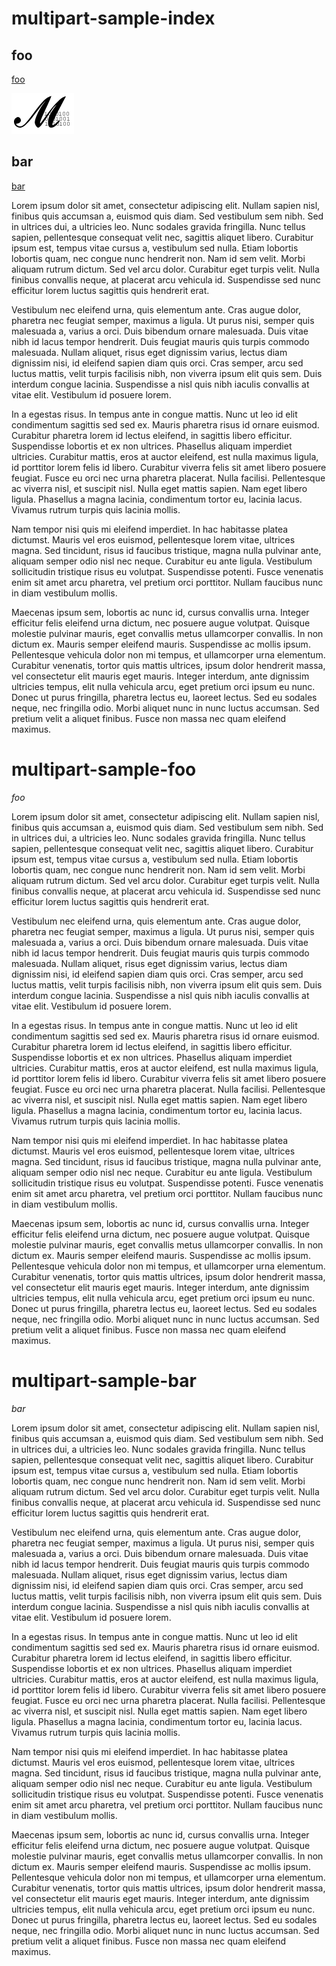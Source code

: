 <!-- begin-part markdown multipart-sample-index.md -->
# multipart-sample-index

## foo
  
[foo](./multipart-sample-foo.md)

![testimg](./testimg.png)

## bar

[bar](./multipart-sample-bar.md)

Lorem ipsum dolor sit amet, consectetur adipiscing elit. Nullam sapien nisl, finibus quis accumsan a, euismod quis diam. Sed vestibulum sem nibh. Sed in ultrices dui, a ultricies leo. Nunc sodales gravida fringilla. Nunc tellus sapien, pellentesque consequat velit nec, sagittis aliquet libero. Curabitur ipsum est, tempus vitae cursus a, vestibulum sed nulla. Etiam lobortis lobortis quam, nec congue nunc hendrerit non. Nam id sem velit. Morbi aliquam rutrum dictum. Sed vel arcu dolor. Curabitur eget turpis velit. Nulla finibus convallis neque, at placerat arcu vehicula id. Suspendisse sed nunc efficitur lorem luctus sagittis quis hendrerit erat.

Vestibulum nec eleifend urna, quis elementum ante. Cras augue dolor, pharetra nec feugiat semper, maximus a ligula. Ut purus nisi, semper quis malesuada a, varius a orci. Duis bibendum ornare malesuada. Duis vitae nibh id lacus tempor hendrerit. Duis feugiat mauris quis turpis commodo malesuada. Nullam aliquet, risus eget dignissim varius, lectus diam dignissim nisi, id eleifend sapien diam quis orci. Cras semper, arcu sed luctus mattis, velit turpis facilisis nibh, non viverra ipsum elit quis sem. Duis interdum congue lacinia. Suspendisse a nisl quis nibh iaculis convallis at vitae elit. Vestibulum id posuere lorem.

In a egestas risus. In tempus ante in congue mattis. Nunc ut leo id elit condimentum sagittis sed sed ex. Mauris pharetra risus id ornare euismod. Curabitur pharetra lorem id lectus eleifend, in sagittis libero efficitur. Suspendisse lobortis et ex non ultrices. Phasellus aliquam imperdiet ultricies. Curabitur mattis, eros at auctor eleifend, est nulla maximus ligula, id porttitor lorem felis id libero. Curabitur viverra felis sit amet libero posuere feugiat. Fusce eu orci nec urna pharetra placerat. Nulla facilisi. Pellentesque ac viverra nisl, et suscipit nisl. Nulla eget mattis sapien. Nam eget libero ligula. Phasellus a magna lacinia, condimentum tortor eu, lacinia lacus. Vivamus rutrum turpis quis lacinia mollis.

Nam tempor nisi quis mi eleifend imperdiet. In hac habitasse platea dictumst. Mauris vel eros euismod, pellentesque lorem vitae, ultrices magna. Sed tincidunt, risus id faucibus tristique, magna nulla pulvinar ante, aliquam semper odio nisl nec neque. Curabitur eu ante ligula. Vestibulum sollicitudin tristique risus eu volutpat. Suspendisse potenti. Fusce venenatis enim sit amet arcu pharetra, vel pretium orci porttitor. Nullam faucibus nunc in diam vestibulum mollis.

Maecenas ipsum sem, lobortis ac nunc id, cursus convallis urna. Integer efficitur felis eleifend urna dictum, nec posuere augue volutpat. Quisque molestie pulvinar mauris, eget convallis metus ullamcorper convallis. In non dictum ex. Mauris semper eleifend mauris. Suspendisse ac mollis ipsum. Pellentesque vehicula dolor non mi tempus, et ullamcorper urna elementum. Curabitur venenatis, tortor quis mattis ultrices, ipsum dolor hendrerit massa, vel consectetur elit mauris eget mauris. Integer interdum, ante dignissim ultricies tempus, elit nulla vehicula arcu, eget pretium orci ipsum eu nunc. Donec ut purus fringilla, pharetra lectus eu, laoreet lectus. Sed eu sodales neque, nec fringilla odio. Morbi aliquet nunc in nunc luctus accumsan. Sed pretium velit a aliquet finibus. Fusce non massa nec quam eleifend maximus.

<!-- end-part -->

<!-- begin-part markdown multipart-sample-foo.md -->
# multipart-sample-foo

*foo*

Lorem ipsum dolor sit amet, consectetur adipiscing elit. Nullam sapien nisl, finibus quis accumsan a, euismod quis diam. Sed vestibulum sem nibh. Sed in ultrices dui, a ultricies leo. Nunc sodales gravida fringilla. Nunc tellus sapien, pellentesque consequat velit nec, sagittis aliquet libero. Curabitur ipsum est, tempus vitae cursus a, vestibulum sed nulla. Etiam lobortis lobortis quam, nec congue nunc hendrerit non. Nam id sem velit. Morbi aliquam rutrum dictum. Sed vel arcu dolor. Curabitur eget turpis velit. Nulla finibus convallis neque, at placerat arcu vehicula id. Suspendisse sed nunc efficitur lorem luctus sagittis quis hendrerit erat.

Vestibulum nec eleifend urna, quis elementum ante. Cras augue dolor, pharetra nec feugiat semper, maximus a ligula. Ut purus nisi, semper quis malesuada a, varius a orci. Duis bibendum ornare malesuada. Duis vitae nibh id lacus tempor hendrerit. Duis feugiat mauris quis turpis commodo malesuada. Nullam aliquet, risus eget dignissim varius, lectus diam dignissim nisi, id eleifend sapien diam quis orci. Cras semper, arcu sed luctus mattis, velit turpis facilisis nibh, non viverra ipsum elit quis sem. Duis interdum congue lacinia. Suspendisse a nisl quis nibh iaculis convallis at vitae elit. Vestibulum id posuere lorem.

In a egestas risus. In tempus ante in congue mattis. Nunc ut leo id elit condimentum sagittis sed sed ex. Mauris pharetra risus id ornare euismod. Curabitur pharetra lorem id lectus eleifend, in sagittis libero efficitur. Suspendisse lobortis et ex non ultrices. Phasellus aliquam imperdiet ultricies. Curabitur mattis, eros at auctor eleifend, est nulla maximus ligula, id porttitor lorem felis id libero. Curabitur viverra felis sit amet libero posuere feugiat. Fusce eu orci nec urna pharetra placerat. Nulla facilisi. Pellentesque ac viverra nisl, et suscipit nisl. Nulla eget mattis sapien. Nam eget libero ligula. Phasellus a magna lacinia, condimentum tortor eu, lacinia lacus. Vivamus rutrum turpis quis lacinia mollis.

Nam tempor nisi quis mi eleifend imperdiet. In hac habitasse platea dictumst. Mauris vel eros euismod, pellentesque lorem vitae, ultrices magna. Sed tincidunt, risus id faucibus tristique, magna nulla pulvinar ante, aliquam semper odio nisl nec neque. Curabitur eu ante ligula. Vestibulum sollicitudin tristique risus eu volutpat. Suspendisse potenti. Fusce venenatis enim sit amet arcu pharetra, vel pretium orci porttitor. Nullam faucibus nunc in diam vestibulum mollis.

Maecenas ipsum sem, lobortis ac nunc id, cursus convallis urna. Integer efficitur felis eleifend urna dictum, nec posuere augue volutpat. Quisque molestie pulvinar mauris, eget convallis metus ullamcorper convallis. In non dictum ex. Mauris semper eleifend mauris. Suspendisse ac mollis ipsum. Pellentesque vehicula dolor non mi tempus, et ullamcorper urna elementum. Curabitur venenatis, tortor quis mattis ultrices, ipsum dolor hendrerit massa, vel consectetur elit mauris eget mauris. Integer interdum, ante dignissim ultricies tempus, elit nulla vehicula arcu, eget pretium orci ipsum eu nunc. Donec ut purus fringilla, pharetra lectus eu, laoreet lectus. Sed eu sodales neque, nec fringilla odio. Morbi aliquet nunc in nunc luctus accumsan. Sed pretium velit a aliquet finibus. Fusce non massa nec quam eleifend maximus.

<!-- end-part -->

<!-- begin-part markdown multipart-sample-bar.md -->
# multipart-sample-bar

*bar*

Lorem ipsum dolor sit amet, consectetur adipiscing elit. Nullam sapien nisl, finibus quis accumsan a, euismod quis diam. Sed vestibulum sem nibh. Sed in ultrices dui, a ultricies leo. Nunc sodales gravida fringilla. Nunc tellus sapien, pellentesque consequat velit nec, sagittis aliquet libero. Curabitur ipsum est, tempus vitae cursus a, vestibulum sed nulla. Etiam lobortis lobortis quam, nec congue nunc hendrerit non. Nam id sem velit. Morbi aliquam rutrum dictum. Sed vel arcu dolor. Curabitur eget turpis velit. Nulla finibus convallis neque, at placerat arcu vehicula id. Suspendisse sed nunc efficitur lorem luctus sagittis quis hendrerit erat.

Vestibulum nec eleifend urna, quis elementum ante. Cras augue dolor, pharetra nec feugiat semper, maximus a ligula. Ut purus nisi, semper quis malesuada a, varius a orci. Duis bibendum ornare malesuada. Duis vitae nibh id lacus tempor hendrerit. Duis feugiat mauris quis turpis commodo malesuada. Nullam aliquet, risus eget dignissim varius, lectus diam dignissim nisi, id eleifend sapien diam quis orci. Cras semper, arcu sed luctus mattis, velit turpis facilisis nibh, non viverra ipsum elit quis sem. Duis interdum congue lacinia. Suspendisse a nisl quis nibh iaculis convallis at vitae elit. Vestibulum id posuere lorem.

In a egestas risus. In tempus ante in congue mattis. Nunc ut leo id elit condimentum sagittis sed sed ex. Mauris pharetra risus id ornare euismod. Curabitur pharetra lorem id lectus eleifend, in sagittis libero efficitur. Suspendisse lobortis et ex non ultrices. Phasellus aliquam imperdiet ultricies. Curabitur mattis, eros at auctor eleifend, est nulla maximus ligula, id porttitor lorem felis id libero. Curabitur viverra felis sit amet libero posuere feugiat. Fusce eu orci nec urna pharetra placerat. Nulla facilisi. Pellentesque ac viverra nisl, et suscipit nisl. Nulla eget mattis sapien. Nam eget libero ligula. Phasellus a magna lacinia, condimentum tortor eu, lacinia lacus. Vivamus rutrum turpis quis lacinia mollis.

Nam tempor nisi quis mi eleifend imperdiet. In hac habitasse platea dictumst. Mauris vel eros euismod, pellentesque lorem vitae, ultrices magna. Sed tincidunt, risus id faucibus tristique, magna nulla pulvinar ante, aliquam semper odio nisl nec neque. Curabitur eu ante ligula. Vestibulum sollicitudin tristique risus eu volutpat. Suspendisse potenti. Fusce venenatis enim sit amet arcu pharetra, vel pretium orci porttitor. Nullam faucibus nunc in diam vestibulum mollis.

Maecenas ipsum sem, lobortis ac nunc id, cursus convallis urna. Integer efficitur felis eleifend urna dictum, nec posuere augue volutpat. Quisque molestie pulvinar mauris, eget convallis metus ullamcorper convallis. In non dictum ex. Mauris semper eleifend mauris. Suspendisse ac mollis ipsum. Pellentesque vehicula dolor non mi tempus, et ullamcorper urna elementum. Curabitur venenatis, tortor quis mattis ultrices, ipsum dolor hendrerit massa, vel consectetur elit mauris eget mauris. Integer interdum, ante dignissim ultricies tempus, elit nulla vehicula arcu, eget pretium orci ipsum eu nunc. Donec ut purus fringilla, pharetra lectus eu, laoreet lectus. Sed eu sodales neque, nec fringilla odio. Morbi aliquet nunc in nunc luctus accumsan. Sed pretium velit a aliquet finibus. Fusce non massa nec quam eleifend maximus.

<!-- end-part -->

